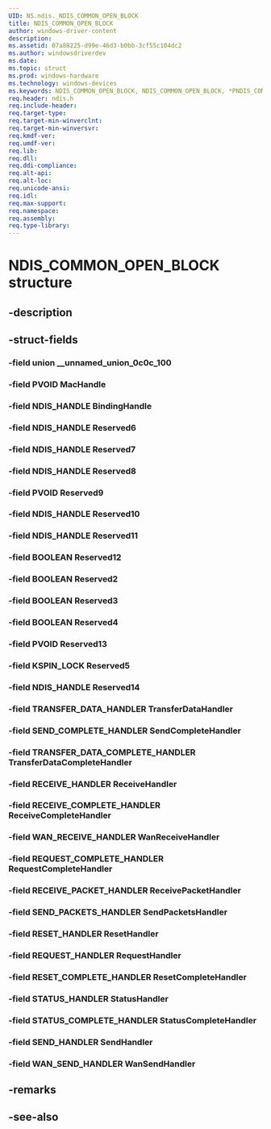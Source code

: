 ```yaml
---
UID: NS.ndis._NDIS_COMMON_OPEN_BLOCK
title: NDIS_COMMON_OPEN_BLOCK
author: windows-driver-content
description: 
ms.assetid: 07a88225-d99e-46d3-b0bb-3cf55c104dc2
ms.author: windowsdriverdev
ms.date: 
ms.topic: struct
ms.prod: windows-hardware
ms.technology: windows-devices
ms.keywords: NDIS_COMMON_OPEN_BLOCK, NDIS_COMMON_OPEN_BLOCK, *PNDIS_COMMON_OPEN_BLOCK
req.header: ndis.h
req.include-header:
req.target-type:
req.target-min-winverclnt:
req.target-min-winversvr:
req.kmdf-ver:
req.umdf-ver:
req.lib:
req.dll:
req.ddi-compliance:
req.alt-api:
req.alt-loc:
req.unicode-ansi:
req.idl:
req.max-support:
req.namespace:
req.assembly:
req.type-library:
---
```


# NDIS_COMMON_OPEN_BLOCK structure

## -description



## -struct-fields

### -field union __unnamed_union_0c0c_100			
 	
### -field PVOID MacHandle			
 	
### -field NDIS_HANDLE BindingHandle			
 	
### -field NDIS_HANDLE Reserved6			
 	
### -field NDIS_HANDLE Reserved7			
 	
### -field NDIS_HANDLE Reserved8			
 	
### -field PVOID Reserved9			
 	
### -field NDIS_HANDLE Reserved10			
 	
### -field NDIS_HANDLE Reserved11			
 	
### -field BOOLEAN Reserved12			
 	
### -field BOOLEAN Reserved2			
 	
### -field BOOLEAN Reserved3			
 	
### -field BOOLEAN Reserved4			
 	
### -field PVOID Reserved13			
 	
### -field KSPIN_LOCK Reserved5			
 	
### -field NDIS_HANDLE Reserved14			
 	
### -field TRANSFER_DATA_HANDLER TransferDataHandler			
 	
### -field SEND_COMPLETE_HANDLER SendCompleteHandler			
 	
### -field TRANSFER_DATA_COMPLETE_HANDLER TransferDataCompleteHandler			
 	
### -field RECEIVE_HANDLER ReceiveHandler			
 	
### -field RECEIVE_COMPLETE_HANDLER ReceiveCompleteHandler			
 	
### -field WAN_RECEIVE_HANDLER WanReceiveHandler			
 	
### -field REQUEST_COMPLETE_HANDLER RequestCompleteHandler			
 	
### -field RECEIVE_PACKET_HANDLER ReceivePacketHandler			
 	
### -field SEND_PACKETS_HANDLER SendPacketsHandler			
 	
### -field RESET_HANDLER ResetHandler			
 	
### -field REQUEST_HANDLER RequestHandler			
 	
### -field RESET_COMPLETE_HANDLER ResetCompleteHandler			
 	
### -field STATUS_HANDLER StatusHandler			
 	
### -field STATUS_COMPLETE_HANDLER StatusCompleteHandler			
 	
### -field SEND_HANDLER SendHandler			
 	
### -field WAN_SEND_HANDLER WanSendHandler			
 	
## -remarks

## -see-also